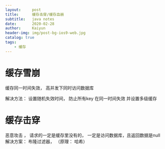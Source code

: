 ```yaml
---
layout:     post
title:      缓存击穿/缓存血崩
subtitle:   java notes
date:       2020-02-28
author:     Kaiyun
header-img: img/post-bg-ios9-web.jpg
catalog: true
tags:
    - 缓存
---
```


# 缓存雪崩
缓存同一时间失效， 高并发下同时访问数据库

解决方法： 设置随机失效时间， 防止所有key 在同一时间失效
并设置多级缓存


# 缓存击穿

恶意攻击 ， 请求的一定是缓存里没有的， 一定是访问数据库，且返回数据是null
 解决方案： 布隆过滤器， （原理： 哈希）

